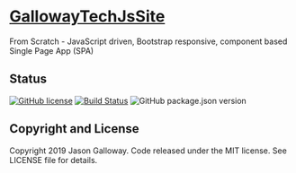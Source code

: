# [GallowayTechJsSite](http://gallowaytech.com/jasongalloway)

From Scratch - JavaScript driven, Bootstrap responsive, component based Single Page App (SPA)

## Status
[![GitHub license](https://img.shields.io/badge/license-MIT-blue.svg)](https://raw.githubusercontent.com/sac80644/gallowaytechjssite/master/LICENSE)
[![Build Status](https://semaphoreci.com/api/v1/sac80644/gallowaytechjssite/branches/master/shields_badge.svg)](https://semaphoreci.com/sac80644/gallowaytechjssite)
![GitHub package.json version](https://img.shields.io/github/package-json/v/sac80644/gallowaytechjssite.svg)


## Copyright and License
Copyright 2019 Jason Galloway.  Code released under the MIT license.  See LICENSE file for details.
